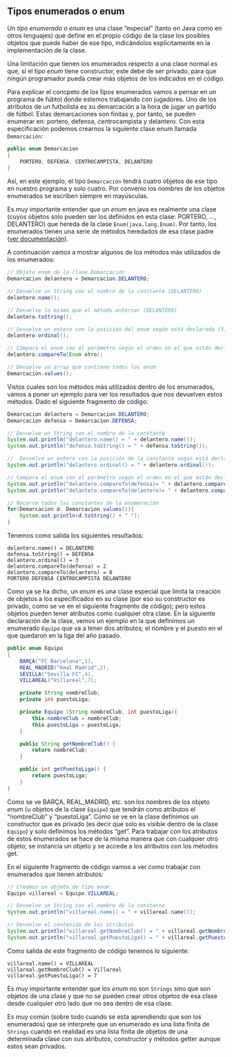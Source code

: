 ## Tipos enumerados o enum

Un _tipo enumerado_ o _enum_ es una clase “especial” (tanto en Java como en otros lenguajes) que define en el propio código  de la clase los posibles objetos que puede haber de ese tipo, indicándolos explícitamente en la implementación de la clase. 

Una limitación que tienen los enumerados respecto a una clase normal es que, si el tipo _enum_ tiene constructor, este debe de ser privado, para que ningún programador pueda crear más objetos de los indicados en el código.

Para explicar el concpeto de los ẗipos enumerados vamos a pensar en un programa de fúbtol donde estemos trabajando con jugadores. Uno de los atributos de un futbolista es su demarcación a la hora de jugar un partido de fútbol. Estas demarcaciones son finitas y, por tanto, se pueden enumerar en: portero, defensa, centrocampista y delantero. Con esta especificación podemos crearnos la siguiente clase enum llamada `Demarcación`:

```java
public enum Demarcacion
{
    PORTERO, DEFENSA, CENTROCAMPISTA, DELANTERO
}
```

Así, en este ejemplo, el tipo `Demarcación` tendrá cuatro objetos de ese tipo en nuestro programa y solo cuatro. Por convenio los nombres de los objetos enumerados se escriben siempre en mayúsculas.

Es muy importante entender que un _enum_ en java es realmente una clase (cuyos objetos solo pueden ser los definidos en esta clase: PORTERO, ..., DELANTERO) que hereda de la clase `Enum(java.lang.Enum)`. Por tanto, los enumerados tienen una serie de métodos heredados de esa clase padre ([ver documentación](https://docs.oracle.com/javase/8/docs/api/java/lang/Enum.html)). 

A continuación vamos a mostrar algunos de los métodos más utilizados de los enumerados:
    
```java    
// Objeto enum de la clase Demarcación
Demarcacion delantero = Demarcacion.DELANTERO; 

// Devuelve un String con el nombre de la constante (DELANTERO)
delantero.name();     

// Devuelve lo mismo que el método anterior (DELANTERO)
delantero.toString(); 

// Devuelve un entero con la posición del enum según está declarada (3)
delantero.ordinal();    

// Compara el enum con el parámetro según el orden en el que están declarados lo enum
delantero.compareTo(Enum otro);    

// Devuelve un array que contiene todos los enum
Demarcacion.values();   
```
    

Vistos cuales son los métodos más utilizados dentro de los enumerados, vamos a poner un ejemplo para ver los resultados que nos devuelven estos métodos. Dado el siguiente fragmento de código:

```java
Demarcacion delantero = Demarcacion.DELANTERO;
Demarcacion defensa = Demarcacion.DEFENSA;

// Devuelve un String con el nombre de la constante
System.out.println("delantero.name() = " + delantero.name());
System.out.println("defensa.toString() = " + defensa.toString());

//  Devuelve un entero con la posición de la constante según está declarada.
System.out.println("delantero.ordinal() = " + delantero.ordinal());

// Compara el enum con el parámetro según el orden en el que están declaradas las constantes. 
System.out.println("delantero.compareTo(defensa)= " + delantero.compareTo(defensa));
System.out.println("delantero.compareTo(delantero)= " + delantero.compareTo(delantero));

// Recorre todas las constantes de la enumeración
for(Demarcacion d: Demarcacion.values()){
    System.out.println(d.toString() + " ");
}
```


Tenemos como salida los siguientes resultados:

    delantero.name() = DELANTERO
    defensa.toString() = DEFENSA
    delantero.ordinal() = 3
    delantero.compareTo(defensa) = 2
    delantero.compareTo(delantero) = 0
    PORTERO DEFENSA CENTROCAMPISTA DELANTERO


Como ya se ha dicho, un _enum_ es una clase especial que limita la creación de objetos a los especificados en su clase (por eso su constructor es privado, como se ve en el siguiente fragmento de código); pero estos objetos pueden tener atributos como cualquier otra clase. En la siguiente declaración de la clase, vemos un ejemplo en la que definimos un enumerado `Equipo` que va a tener dos atributos; el nombre y el puesto en el que quedaron en la liga del año pasado.

```java
public enum Equipo
{
    BARÇA("FC Barcelona",1), 
    REAL_MADRID("Real Madrid",2),
    SEVILLA("Sevilla FC",4), 
    VILLAREAL("Villareal",7); 

    private String nombreClub;
    private int puestoLiga;

    private Equipo (String nombreClub, int puestoLiga){
        this.nombreClub = nombreClub;
        this.puestoLiga = puestoLiga;
    }

    public String getNombreClub() {
        return nombreClub;
    }

    public int getPuestoLiga() {
        return puestoLiga;
    }	
}
```


Como se ve BARÇA, REAL_MADRID, etc. son los nombres de los objeto _enum_ (u objetos de la clase `Equipo`) que tendrán como atributos el “nombreClub” y “puestoLiga”. Como se ve en la clase definimos un constructor que es privado (es decir que solo es visible dentro de la clase `Equipo`) y solo definimos los métodos “get”. Para trabajar con los atributos de estos enumerados se hace de la misma manera que con cualquier otro objeto; se instancia un objeto y se accede a los atributos con los métodos get. 

En el siguiente fragmento de código vamos a ver como trabajar con enumerados que tienen atributos:

```java
// Creamos un objeto de tipo enum
Equipo villareal = Equipo.VILLAREAL;

// Devuelve un String con el nombre de la constante
System.out.println("villareal.name() = " + villareal.name());

// Devuelve el contenido de los atributos
System.out.println("villareal.getNombreClub() = " + villareal.getNombreClub());
System.out.println("villareal.getPuestoLiga() = " + villareal.getPuestoLiga());
```
    

Como salida de este fragmento de código tenemos lo siguiente:

    villareal.name() = VILLAREAL
    villareal.getNombreClub() = Villareal
    villareal.getPuestoLiga() = 7
    
    
Es muy importante entender que los _enum_ no son `Strings` sino que son objetos de una clase y que no se pueden crear otros objetos de esa clase desde cualquier otro lado que no sea dentro de esa clase. 

Es muy común (sobre todo cuando se esta aprendiendo que son los enumerados) que se interprete que un enumerado es una lista finita de `Strings` cuando en realidad es una lista finita de objetos de una determinada clase con sus atributos, constructor y métodos getter aunque estos sean privados.








